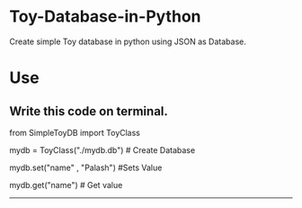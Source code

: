 # Toy-Database-in-Python
Create simple Toy database  in python using JSON as Database.

# Use


Write this code on terminal.
-----------------------------------------------
from SimpleToyDB import ToyClass

mydb = ToyClass("./mydb.db") # Create Database

mydb.set("name" , "Palash") #Sets Value

mydb.get("name") # Get value

-----------------------------------------------
